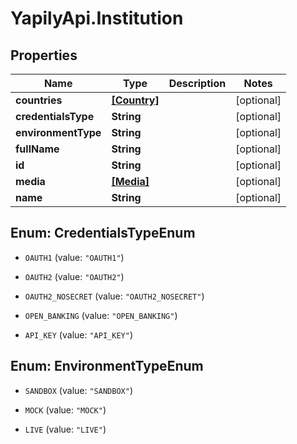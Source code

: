 # YapilyApi.Institution

## Properties
Name | Type | Description | Notes
------------ | ------------- | ------------- | -------------
**countries** | [**[Country]**](Country.md) |  | [optional] 
**credentialsType** | **String** |  | [optional] 
**environmentType** | **String** |  | [optional] 
**fullName** | **String** |  | [optional] 
**id** | **String** |  | [optional] 
**media** | [**[Media]**](Media.md) |  | [optional] 
**name** | **String** |  | [optional] 


<a name="CredentialsTypeEnum"></a>
## Enum: CredentialsTypeEnum


* `OAUTH1` (value: `"OAUTH1"`)

* `OAUTH2` (value: `"OAUTH2"`)

* `OAUTH2_NOSECRET` (value: `"OAUTH2_NOSECRET"`)

* `OPEN_BANKING` (value: `"OPEN_BANKING"`)

* `API_KEY` (value: `"API_KEY"`)




<a name="EnvironmentTypeEnum"></a>
## Enum: EnvironmentTypeEnum


* `SANDBOX` (value: `"SANDBOX"`)

* `MOCK` (value: `"MOCK"`)

* `LIVE` (value: `"LIVE"`)




